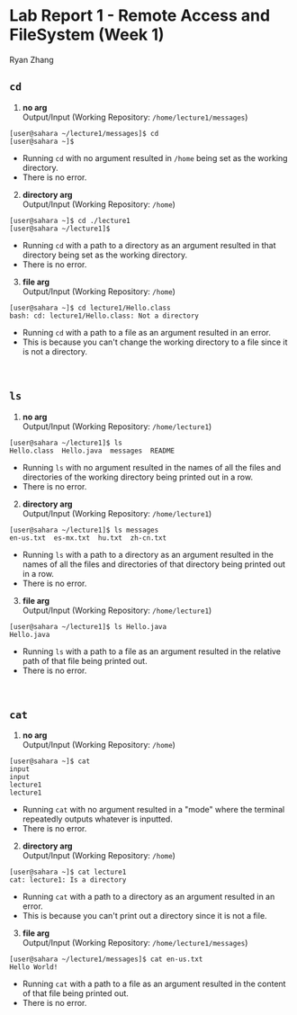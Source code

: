 Lab Report 1 - Remote Access and FileSystem (Week 1)
========
Ryan Zhang 

`cd`
--------
1. **no arg** <br> 
Output/Input (Working Repository: `/home/lecture1/messages`)
```
[user@sahara ~/lecture1/messages]$ cd
[user@sahara ~]$
```
* Running `cd` with no argument resulted in `/home` being set as the working directory.
* There is no error.
2. **directory arg** <br> 
Output/Input (Working Repository: `/home`)
```
[user@sahara ~]$ cd ./lecture1
[user@sahara ~/lecture1]$ 
```
* Running `cd` with a path to a directory as an argument resulted in that directory being set as the working directory.
* There is no error.
3. **file arg** <br> 
Output/Input (Working Repository: `/home`)
```
[user@sahara ~]$ cd lecture1/Hello.class
bash: cd: lecture1/Hello.class: Not a directory
```
* Running `cd` with a path to a file as an argument resulted in an error.
* This is because you can't change the working directory to a file since it is not a directory.
<br>

`ls`
--------
1. **no arg** <br> 
Output/Input (Working Repository: `/home/lecture1`)
```
[user@sahara ~/lecture1]$ ls
Hello.class  Hello.java  messages  README
```
* Running `ls` with no argument resulted in the names of all the files and directories of the working directory being printed out in a row.
* There is no error.
2. **directory arg** <br> 
Output/Input (Working Repository: `/home/lecture1`)
```
[user@sahara ~/lecture1]$ ls messages
en-us.txt  es-mx.txt  hu.txt  zh-cn.txt
```
* Running `ls` with a path to a directory as an argument resulted in the names of all the files and directories of that directory being printed out in a row.
* There is no error.
3. **file arg** <br> 
Output/Input (Working Repository: `/home/lecture1`)
```
[user@sahara ~/lecture1]$ ls Hello.java
Hello.java
```
* Running `ls` with a path to a file as an argument resulted in the relative path of that file being printed out.
* There is no error.
<br>

`cat`
--------
1. **no arg** <br> 
Output/Input (Working Repository: `/home`)
```
[user@sahara ~]$ cat
input
input
lecture1 
lecture1
```
* Running `cat` with no argument resulted in a "mode" where the terminal repeatedly outputs whatever is inputted.
* There is no error.
2. **directory arg** <br> 
Output/Input (Working Repository: `/home`)
```
[user@sahara ~]$ cat lecture1
cat: lecture1: Is a directory
```
* Running `cat` with a path to a directory as an argument resulted in an error.
* This is because you can't print out a directory since it is not a file.
3. **file arg** <br> 
Output/Input (Working Repository: `/home/lecture1/messages`)
```
[user@sahara ~/lecture1/messages]$ cat en-us.txt 
Hello World!
```
* Running `cat` with a path to a file as an argument resulted in the content of that file being printed out.
* There is no error.
